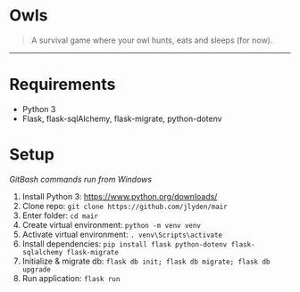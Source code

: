 # Owls
> A survival game where your owl hunts, eats and sleeps (for now).
<hr>

# Requirements
* Python 3
* Flask, flask-sqlAlchemy, flask-migrate, python-dotenv

# Setup
*GitBash commands run from Windows*
1. Install Python 3: https://www.python.org/downloads/
1. Clone repo: `git clone https://github.com/jlyden/mair`
1. Enter folder: `cd mair`
1. Create virtual environment: `python -m venv venv`
1. Activate virtual environment: `. venv\Scripts\activate`
1. Install dependencies: `pip install flask python-dotenv flask-sqlalchemy flask-migrate`
1. Initialize & migrate db: `flask db init; flask db migrate; flask db upgrade`
1. Run application: `flask run`

